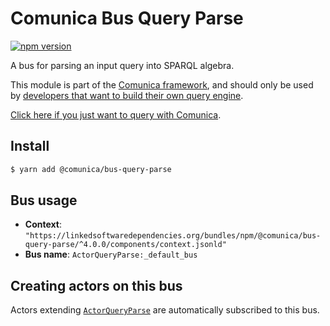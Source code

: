 # Comunica Bus Query Parse

[![npm version](https://badge.fury.io/js/%40comunica%2Fbus-query-parse.svg)](https://www.npmjs.com/package/@comunica/bus-query-parse)

A bus for parsing an input query into SPARQL algebra.

This module is part of the [Comunica framework](https://github.com/comunica/comunica),
and should only be used by [developers that want to build their own query engine](https://comunica.dev/docs/modify/).

[Click here if you just want to query with Comunica](https://comunica.dev/docs/query/).

## Install

```bash
$ yarn add @comunica/bus-query-parse
```

## Bus usage

* **Context**: `"https://linkedsoftwaredependencies.org/bundles/npm/@comunica/bus-query-parse/^4.0.0/components/context.jsonld"`
* **Bus name**: `ActorQueryParse:_default_bus`

## Creating actors on this bus

Actors extending [`ActorQueryParse`](https://comunica.github.io/comunica/classes/_comunica_bus_query_parse.ActorQueryParse.html) are automatically subscribed to this bus.
